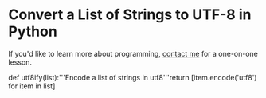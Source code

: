 # Convert a List of Strings to UTF-8 in Python

  If you'd like to learn more about programming, [contact me](/contact-me/) for a one\-on\-one lesson.

  def utf8ify(list):'''Encode a list of strings in utf8'''return \[item.encode('utf8') for item in list]

  